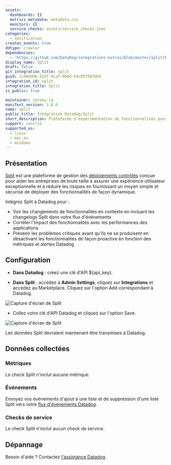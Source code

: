 ```yaml
---
assets:
  dashboards: {}
  metrics_metadata: metadata.csv
  monitors: {}
  service_checks: assets/service_checks.json
categories:
  - notification
creates_events: true
ddtype: crawler
dependencies:
  - 'https://github.com/DataDog/integrations-extras/blob/master/split/README.md'
display_name: Split
draft: false
git_integration_title: split
guid: 2c48dd0b-418f-4ca7-9b8d-54c857587db4
integration_id: split
integration_title: Split
is_public: true

maintainer: jeremy-lq
manifest_version: 1.0.0
name: split
public_title: Intégration Datadog/Split
short_description: Plateforme d'expérimentation de fonctionnalités pour équipes d'ingénierie et de conception produit.
support: contrib
supported_os:
  - linux
  - mac_os
  - windows
---
```

## Présentation

[Split][1] est une plateforme de gestion des [déploiements contrôlés][2] conçue pour aider les entreprises de toute taille à assurer une expérience utilisateur exceptionnelle et à réduire les risques en fournissant un moyen simple et sécurisé de déployer des fonctionnalités de façon dynamique.

Intégrez Split à Datadog pour :

- Voir les changements de fonctionnalités en contexte en incluant les changelogs Split dans votre flux d'événements
- Corréler l'impact des fonctionnalités avec les performances des applications
- Prévenir les problèmes critiques avant qu'ils ne se produisent en désactivant les fonctionnalités de façon proactive en fonction des métriques et alertes Datadog

## Configuration

- **Dans Datadog** : créez une clé d'API <span class="hidden-api-key">\${api_key}</span>.

- **Dans Split** : accédez à **Admin Settings**, cliquez sur **Integrations** et accédez au Marketplace. Cliquez sur l'option Add correspondant à Datadog.<br/>

![Capture d'écran de Split][3]

- Collez votre clé d'API Datadog et cliquez sur l'option Save.

![Capture d'écran de Split][4]

Les données Split devraient maintenant être transmises à Datadog.

## Données collectées

### Métriques

Le check Split n'inclut aucune métrique.

### Événements

Envoyez vos événements d'ajout à une liste et de suppression d'une liste Split vers votre [flux d'événements Datadog][5].

### Checks de service

Le check Split n'inclut aucun check de service.

## Dépannage

Besoin d'aide ? Contactez [l'assistance Datadog][6].

[1]: http://www.split.io
[2]: http://www.split.io/articles/controlled-rollout
[3]: https://raw.githubusercontent.com/DataDog/integrations-extras/master/split/images/in-split.png
[4]: https://raw.githubusercontent.com/DataDog/integrations-extras/master/split/images/integrations-datadog.png
[5]: https://docs.datadoghq.com/fr/events/
[6]: https://docs.datadoghq.com/fr/help/

